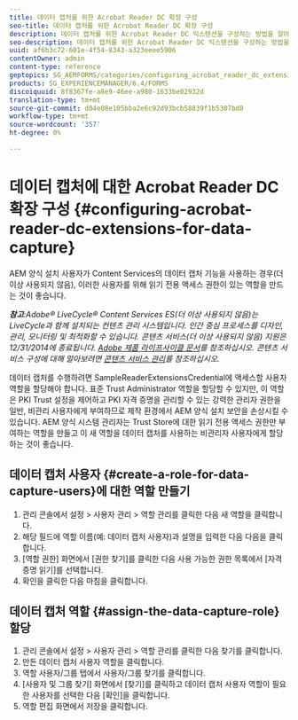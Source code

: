 ```yaml
---
title: 데이터 캡처를 위한 Acrobat Reader DC 확장 구성
seo-title: 데이터 캡처를 위한 Acrobat Reader DC 확장 구성
description: 데이터 캡처를 위한 Acrobat Reader DC 익스텐션을 구성하는 방법을 알아봅니다.
seo-description: 데이터 캡처를 위한 Acrobat Reader DC 익스텐션을 구성하는 방법을 알아봅니다.
uuid: af6b3c72-601e-4f54-8343-a323eeee5906
contentOwner: admin
content-type: reference
geptopics: SG_AEMFORMS/categories/configuring_acrobat_reader_dc_extensions
products: SG_EXPERIENCEMANAGER/6.4/FORMS
discoiquuid: 8f8367fe-a8e9-46ee-a980-1633be02932d
translation-type: tm+mt
source-git-commit: d04e08e105bba2e6c92d93bcb58839f1b5307bd8
workflow-type: tm+mt
source-wordcount: '357'
ht-degree: 0%

---
```



# 데이터 캡처에 대한 Acrobat Reader DC 확장 구성 {#configuring-acrobat-reader-dc-extensions-for-data-capture}

AEM 양식 설치 사용자가 Content Services의 데이터 캡처 기능을 사용하는 경우(더 이상 사용되지 않음), 이러한 사용자를 위해 읽기 전용 액세스 권한이 있는 역할을 만드는 것이 좋습니다.

***참고&#x200B;**:Adobe® LiveCycle® Content Services ES(더 이상 사용되지 않음)는 LiveCycle과 함께 설치되는 컨텐츠 관리 시스템입니다. 인간 중심 프로세스를 디자인, 관리, 모니터링 및 최적화할 수 있습니다. 콘텐츠 서비스(더 이상 사용되지 않음) 지원은 12/31/2014에 종료됩니다. [Adobe 제품 라이프사이클 문서](https://www.adobe.com/support/products/enterprise/eol/eol_matrix.html)를 참조하십시오. 콘텐츠 서비스 구성에 대해 알아보려면 [콘텐츠 서비스 관리](https://help.adobe.com/en_US/livecycle/9.0/admin_contentservices.pdf)를 참조하십시오.*

데이터 캡처를 수행하려면 SampleReaderExtensionsCredential에 액세스할 사용자 역할을 할당해야 합니다. 표준 Trust Administrator 역할을 할당할 수 있지만, 이 역할은 PKI Trust 설정을 제어하고 PKI 자격 증명을 관리할 수 있는 강력한 관리자 권한을 일반, 비관리 사용자에게 부여하므로 제작 환경에서 AEM 양식 설치 보안을 손상시킬 수 있습니다. AEM 양식 시스템 관리자는 Trust Store에 대한 읽기 전용 액세스 권한만 부여하는 역할을 만들고 이 새 역할을 데이터 캡처를 사용하는 비관리자 사용자에게 할당하는 것이 좋습니다.

## 데이터 캡처 사용자 {#create-a-role-for-data-capture-users}에 대한 역할 만들기

1. 관리 콘솔에서 설정 > 사용자 관리 > 역할 관리를 클릭한 다음 새 역할을 클릭합니다.
1. 해당 필드에 역할 이름(예: 데이터 캡처 사용자)과 설명을 입력한 다음 다음을 클릭합니다.
1. [역할 권한] 화면에서 [권한 찾기]를 클릭한 다음 사용 가능한 권한 목록에서 [자격 증명 읽기]를 선택합니다.
1. 확인을 클릭한 다음 마침을 클릭합니다.

## 데이터 캡처 역할 {#assign-the-data-capture-role} 할당

1. 관리 콘솔에서 설정 > 사용자 관리 > 역할 관리를 클릭한 다음 찾기를 클릭합니다.
1. 만든 데이터 캡처 사용자 역할을 클릭합니다.
1. 역할 사용자/그룹 탭에서 사용자/그룹 찾기를 클릭합니다.
1. [사용자 및 그룹 찾기] 화면에서 [찾기]를 클릭하고 데이터 캡처 사용자 역할이 필요한 사용자를 선택한 다음 [확인]을 클릭합니다.
1. 역할 편집 화면에서 저장을 클릭합니다.

